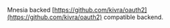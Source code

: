 
Mnesia backed [https://github.com/kivra/oauth2](https://github.com/kivra/oauth2) compatible backend.
